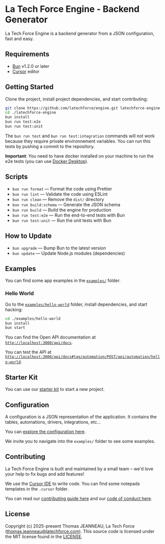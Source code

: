 # La Tech Force Engine - Backend Generator

La Tech Force Engine is a backend generator from a JSON configuration, fast and easy.

## Requirements

- [Bun](https://bun.sh/) v1.2.0 or later
- [Cursor](https://www.cursor.com/) editor

## Getting Started

Clone the project, install project dependencies, and start contributing:

```bash
git clone https://github.com/latechforce/engine.git latechforce-engine
cd ./latechforce-engine
bun install
bun run test:e2e
bun run test:unit
```

The `bun run test` and `bun run test:integration` commands will not work because they require private environnement variables.
You can run this tests by pushing a commit to the repository.

**Important**: You need to have docker installed on your machine to run the e2e tests (you can use [Docker Desktop](https://docs.docker.com/desktop/)).

## Scripts

- `bun run format` — Format the code using Prettier
- `bun run lint` — Validate the code using ESLint
- `bun run clean` — Remove the `dist/` directory
- `bun run build:schema` — Generate the JSON schema
- `bun run build` — Build the engine for production
- `bun run test:e2e` — Run the end-to-end tests with Bun
- `bun run test:unit` — Run the unit tests with Bun

## How to Update

- `bun upgrade` — Bump Bun to the latest version
- `bun update` — Update Node.js modules (dependencies)

## Examples

You can find some app examples in the [`examples/`](https://github.com/latechforce/engine/tree/main/examples) folder.

### Hello World

Go to the [`examples/hello-world`](https://github.com/latechforce/engine/tree/main/examples/hello-world) folder, install dependencies, and start hacking:

```bash
cd ./examples/hello-world
bun install
bun start
```

You can find the Open API documentation at [`http://localhost:3000/api/docs`](http://localhost:3000/api/docs).

You can test the API at [`http://localhost:3000/api/docs#tag/automation/POST/api/automation/hello-world`](http://localhost:3000/api/docs#tag/automation/POST/api/automation/hello-world).

## Starter Kit

You can use our [starter kit](https://github.com/latechforce/engine-starter-kit) to start a new project.

## Configuration

A configuration is a JSON representation of the application. It contains the tables, automations, drivers, integrations, etc...

You can [explore the configuration here](https://json-schema.app/view/%23?url=https%3A%2F%2Fraw.githubusercontent.com%2Flatechforce%2Fengine%2Frefs%2Fheads%2Fmain%2Fschema%2Fapp.schema.json).

We invite you to navigate into the `examples/` folder to see some examples.

## Contributing

La Tech Force Engine is built and maintained by a small team – we'd love your help to fix bugs and add features!

We use the [Cursor IDE](https://www.cursor.com/) to write code. You can find some notepads templates in the `.cursor` folder.

You can read our [contributing guide here](https://github.com/latechforce/engine/blob/main/CONTRIBUTING.md) and our [code of conduct here](https://github.com/latechforce/engine/blob/main/CODE_OF_CONDUCT.md).

## License

Copyright (c) 2025-present Thomas JEANNEAU, La Tech Force (thomas.jeanneau@latechforce.com). This source code is licensed under the MIT license found in the [LICENSE](https://github.com/latechforce/engine/blob/main/LICENSE).
